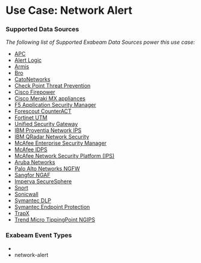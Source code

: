 Use Case: Network Alert
=======================

### Supported Data Sources

_The following list of Supported Exabeam Data Sources power this use case:_

* [APC](../DataSources/datasource_apc_apc.md)
* [Alert Logic](../DataSources/datasource_alert_logic_alert_logic.md)
* [Armis](../DataSources/datasource_armis_armis.md)
* [Bro](../DataSources/datasource_bro_bro.md)
* [CatoNetworks](../DataSources/datasource_catonetworks_catonetworks.md)
* [Check Point Threat Prevention](../DataSources/datasource_check_point_threat_prevention_check_point_threat_prevention.md)
* [Cisco Firepower](../DataSources/datasource_cisco_firepower_cisco_firepower.md)
* [Cisco Meraki MX appliances](../DataSources/datasource_cisco_meraki_mx_appliances_cisco_meraki_mx_appliances.md)
* [F5 Application Security Manager](../DataSources/datasource_f5_application_security_manager_f5_application_security_manager.md)
* [Forescout CounterACT](../DataSources/datasource_forescout_counteract_forescout_counteract.md)
* [Fortinet UTM](../DataSources/datasource_fortinet_utm_fortinet_utm.md)
* [Unified Security Gateway](../DataSources/datasource_huawei_unified_security_gateway.md)
* [IBM Proventia Network IPS](../DataSources/datasource_ibm_proventia_network_ips_ibm_proventia_network_ips.md)
* [IBM QRadar Network Security](../DataSources/datasource_ibm_qradar_network_security_ibm_qradar_network_security.md)
* [McAfee Enterprise Security Manager](../DataSources/datasource_mcafee_enterprise_security_manager_mcafee_enterprise_security_manager.md)
* [McAfee IDPS](../DataSources/datasource_mcafee_idps_mcafee_idps.md)
* [McAfee Network Security Platform (IPS)](../DataSources/datasource_mcafee_network_security_platform_(ips)_mcafee_network_security_platform_(ips).md)
* [Aruba Networks](../DataSources/datasource_mobility_controller_aruba_networks.md)
* [Palo Alto Networks NGFW](../DataSources/datasource_palo_alto_networks_ngfw_palo_alto_networks_ngfw.md)
* [Sangfor NGAF](../DataSources/datasource_sangfor_ngaf_sangfor_ngaf.md)
* [Imperva SecureSphere](../DataSources/datasource_securesphere_imperva_securesphere.md)
* [Snort](../DataSources/datasource_snort_snort.md)
* [Sonicwall](../DataSources/datasource_sonicwall_sonicwall.md)
* [Symantec DLP](../DataSources/datasource_symantec_dlp_symantec_dlp.md)
* [Symantec Endpoint Protection](../DataSources/datasource_symantec_endpoint_protection_symantec_endpoint_protection.md)
* [TrapX](../DataSources/datasource_trapx_tsoc_trapx.md)
* [Trend Micro TippingPoint NGIPS](../DataSources/datasource_trend_micro_tippingpoint_ngips_trend_micro_tippingpoint_ngips.md)


### Exabeam Event Types

- 
- network-alert
